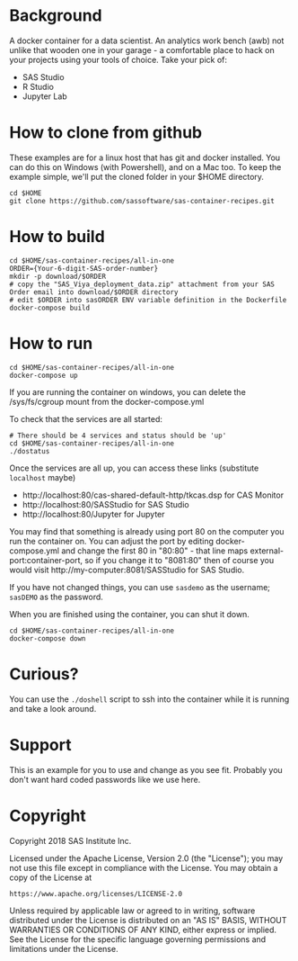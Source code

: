 # Background
A docker container for a data scientist. An analytics work bench (awb) not unlike that wooden one in your garage - a comfortable place to hack on your projects using your tools of choice.  Take your pick of:
* SAS Studio
* R Studio
* Jupyter Lab

# How to clone from github

These examples are for a linux host that has git and docker installed.  You can do this on Windows (with Powershell), and on a Mac too. To keep the example simple, we'll put the cloned folder in your $HOME directory.

```
cd $HOME
git clone https://github.com/sassoftware/sas-container-recipes.git
```

# How to build

```
cd $HOME/sas-container-recipes/all-in-one
ORDER={Your-6-digit-SAS-order-number}
mkdir -p download/$ORDER
# copy the "SAS_Viya_deployment_data.zip" attachment from your SAS Order email into download/$ORDER directory
# edit $ORDER into sasORDER ENV variable definition in the Dockerfile
docker-compose build
```

# How to run

```
cd $HOME/sas-container-recipes/all-in-one
docker-compose up
```

If you are running the container on windows, you can delete the /sys/fs/cgroup mount from the docker-compose.yml

To check that the services are all started:

```
# There should be 4 services and status should be 'up'
cd $HOME/sas-container-recipes/all-in-one
./dostatus
```

Once the services are all up, you can access these links (substitute `localhost` maybe)
* http://localhost:80/cas-shared-default-http/tkcas.dsp  for CAS Monitor
* http://localhost:80/SASStudio for SAS Studio
* http://localhost:80/Jupyter for Jupyter

You may find that something is already using port 80 on the computer you run the container on.  You can adjust the port by editing docker-compose.yml and change the first 80 in "80:80" - that line maps external-port:container-port, so if you change it to "8081:80" then of course you would visit http://my-computer:8081/SASStudio for SAS Studio.

If you have not changed things, you can use `sasdemo` as the username; `sasDEMO` as the password.

When you are finished using the container, you can shut it down.
```
cd $HOME/sas-container-recipes/all-in-one
docker-compose down
```


# Curious?
You can use the `./doshell` script to ssh into the container while it is running and take a look around.

# Support
This is an example for you to use and change as you see fit.  Probably you don't want hard coded passwords like we use here.  

# Copyright

Copyright 2018 SAS Institute Inc.

Licensed under the Apache License, Version 2.0 (the "License");
you may not use this file except in compliance with the License.
You may obtain a copy of the License at

    https://www.apache.org/licenses/LICENSE-2.0

Unless required by applicable law or agreed to in writing, software
distributed under the License is distributed on an "AS IS" BASIS,
WITHOUT WARRANTIES OR CONDITIONS OF ANY KIND, either express or implied.
See the License for the specific language governing permissions and
limitations under the License.
